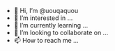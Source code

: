 - 👋 Hi, I’m @uouqaquou
- 👀 I’m interested in ...
- 🌱 I’m currently learning ...
- 💞️ I’m looking to collaborate on ...
- 📫 How to reach me ...

<!---
uouqaquou/uouqaquou is a ✨ special ✨ repository because its `README.md` (this file) appears on your GitHub profile.
You can click the Preview link to take a look at your changes.
--->
